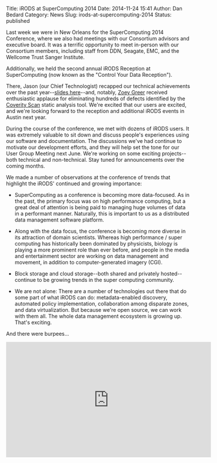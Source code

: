 Title: iRODS at SuperComputing 2014
Date: 2014-11-24 15:41
Author: Dan Bedard
Category: News
Slug: irods-at-supercomputing-2014
Status: published

Last week we were in New Orleans for the SuperComputing 2014 Conference,
where we also had meetings with our Consortium advisors and executive
board. It was a terrific opportunity to meet in-person with our
Consortium members, including staff from DDN, Seagate, EMC, and the
Wellcome Trust Sanger Institute.

Additionally, we held the second annual iRODS Reception at
SuperComputing (now known as the "Control Your Data Reception").  
<!--more-->  
There, Jason (our Chief Technologist) recapped our technical
achievements over the past year--[slides
here](http://presentations.irods.org/SC14/SC14.html "SC14 Technical Recap")--and,
notably, [Zoey Greer](http://irods.org/about/who-we-are/#pre-Zoey)
received enthusiastic applause for eliminating hundreds of defects
identified by the [Coverity
Scan](https://scan.coverity.com/projects/2605) static analysis tool.
We're excited that our users are excited, and we're looking forward to
the reception and additional iRODS events in Austin next year.

During the course of the conference, we met with dozens of iRODS users.
It was extremely valuable to sit down and discuss people's experiences
using our software and documentation. The discussions we've had continue
to motivate our development efforts, and they will help set the tone for
our User Group Meeting next June. We're working on some exciting
projects--both technical and non-technical. Stay tuned for announcements
over the coming months.

We made a number of observations at the conference of trends that
highlight the iRODS' continued and growing importance:

-   SuperComputing as a conference is becoming more data-focused. As in
    the past, the primary focus was on high performance computing, but a
    great deal of attention is being paid to managing huge volumes of
    data in a performant manner. Naturally, this is important to us as a
    distributed data management software platform.  
      
     
     
-   Along with the data focus, the conference is becoming more diverse
    in its attraction of domain scientists. Whereas high performance /
    super computing has historically been dominated by physicists,
    biology is playing a more prominent role than ever before, and
    people in the media and entertainment sector are working on data
    management and movement, in addition to computer-generated imagery
    (CGI).  
      
     
     
-   Block storage and cloud storage--both shared and privately
    hosted--continue to be growing trends in the super computing
    community.  
      
     
     
-   We are not alone: There are a number of technologies out there that
    do some part of what iRODS can do: metadata-enabled discovery,
    automated policy implementation, collaboration among disparate
    zones, and data virtualization. But because we're open source, we
    can work with them all. The whole data management ecosystem is
    growing up. That's exciting.

And there were burpees...  

<iframe width="560" height="315" src="http://www.youtube.com/embed/vgRemZswVGA" frameborder="0" allowfullscreen></iframe>
